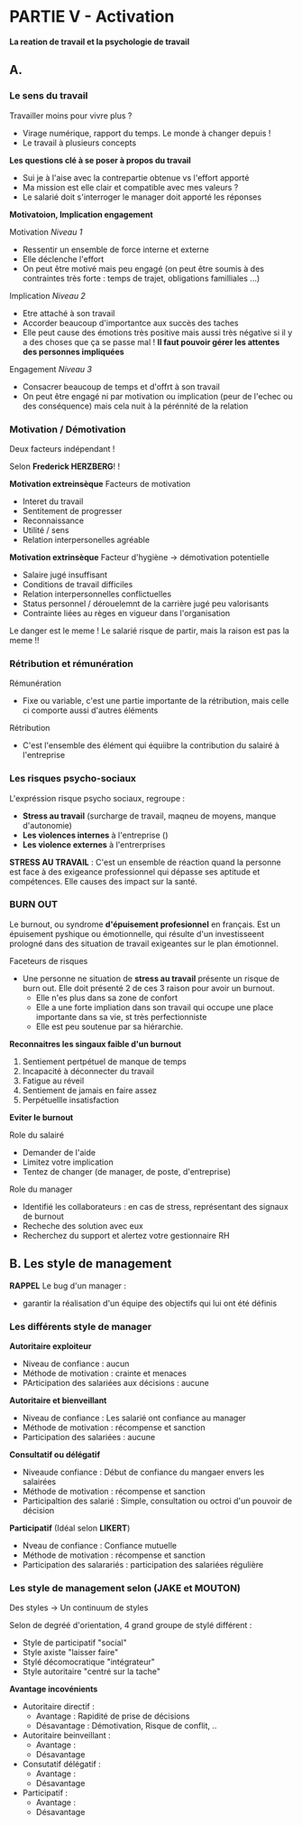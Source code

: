 # PARTIE V - Activation
**La reation de travail et la psychologie de travail**

## A.

### Le sens du travail

Travailler moins pour vivre plus ?
- Virage numérique, rapport du temps. Le monde à changer depuis !
- Le travail à plusieurs concepts

**Les questions clé à se poser à propos du travail**

- Sui je à l'aise avec la contrepartie obtenue vs l'effort apporté
- Ma mission est elle clair et compatible avec mes valeurs ?
- Le salarié doit s'interroger le manager doit apporté les réponses

**Motivatoion, Implication engagement**

Motivation  *Niveau 1*
- Ressentir un ensemble de force interne et externe
- Elle déclenche l'effort
- On peut être motivé mais peu engagé (on peut être soumis à des contraintes très forte : temps de trajet, obligations familliales ...)
  
Implication *Niveau 2*
- Etre attaché à son travail
- Accorder beaucoup d'importantce aux succès des taches
- Elle peut cause des émotions très positive mais aussi très négative si il y a des choses que ça se passe mal ! **Il faut pouvoir gérer les attentes des personnes impliquées**
  
Engagement *Niveau 3*
- Consacrer beaucoup de temps et d'offrt à son travail
- On peut être engagé ni par motivation ou implication (peur de l'echec ou des conséquence) mais cela nuit à la pérénnité de la relation


### Motivation / Démotivation

Deux facteurs indépendant ! 

Selon **Frederick HERZBERG**! !

**Motivation extreinsèque**
Facteurs de motivation 
- Interet du travail
- Sentitement de progresser
- Reconnaissance
- Utilité / sens
- Relation interpersonelles agréable

**Motivation extrinsèque**
Facteur d'hygiène -> démotivation potentielle
- Salaire jugé insuffisant
- Conditions de travail difficiles
- Relation interpersonnelles conflictuelles
- Status personnel / dérouelemnt de la carrière jugé peu valorisants
- Contrainte liées au règes en vigueur dans l'organisation

Le danger est le meme ! Le salarié risque de partir, mais la raison est pas la meme !!


### Rétribution et rémunération

Rémunération
- Fixe ou variable, c'est une partie importante de la rétribution, mais celle ci comporte aussi d'autres éléments

Rétribution
- C'est l'ensemble des élément qui équiibre la contribution du salairé à l'entreprise

### Les risques psycho-sociaux

L'expréssion risque psycho sociaux, regroupe :
- **Stress au travail** (surcharge de travail, maqneu de moyens, manque d'autonomie)
- **Les violences internes** à l'entreprise ()
- **Les violence externes** à l'entrerprises

**STRESS AU  TRAVAIL** :
C'est un ensemble de réaction quand la personne est face à des exigeance professionnel qui dépasse ses aptitude et compétences. Elle causes des impact sur la santé.


### BURN OUT

Le burnout, ou syndrome **d'épuisement profesionnel** en français. Est un épuisement pyshique ou émotionnelle, qui résulte d'un investisseent prologné dans des situation de travail exigeantes sur le plan émotionnel.

Faceteurs de risques
- Une personne ne situation de **stress au travail** présente un risque de burn out. Elle doit présenté 2 de ces 3 raison pour avoir un burnout.
	- Elle n'es plus dans sa zone de confort
	- Elle a une forte impliation dans son travail qui occupe une place importante dans sa vie, st très perfectionniste
	- Elle est peu soutenue par sa hiérarchie.

**Reconnaitres les singaux faible d'un burnout**
1) Sentiement pertpétuel de manque de temps
2) Incapacité à déconnecter du travail
3) Fatigue au réveil
4) Sentiement de jamais en faire assez
5) Perpétuellle insatisfaction

**Eviter le burnout**

Role du salairé
- Demander de l'aide
- Limitez votre implication
- Tentez de changer (de manager, de poste, d'entreprise)

Role du manager
- Identifié les collaborateurs : en cas de stress, représentant des signaux de burnout
- Recheche des solution avec eux
- Recherchez du support et alertez votre gestionnaire RH


## B. Les style de management

**RAPPEL**
Le bug d'un manager :
- garantir la réalisation d'un équipe des objectifs qui lui ont été définis


### Les différents style de manager

**Autoritaire exploiteur**
- Niveau de confiance : aucun
- Méthode de motivation : crainte et menaces
- PArticipation des salariées aux décisions : aucune

**Autoritaire et bienveillant**
- Niveau de confiance : Les salarié ont confiance au manager
- Méthode de motivation : récompense et sanction
- Participation des salariées : aucune

**Consultatif ou délégatif**
- Niveaude confiance : Début de confiance du mangaer envers les salairées
- Méthode de motivation : récompense et sanction
- Participaltion des salarié : Simple, consultation ou octroi d'un pouvoir de décision

**Participatif** (Idéal selon **LIKERT**)
- Nveau de confiance : Confiance mutuelle
- Méthode de motivation : récompense et sanction
- Participation des salarariés : participation des salariées régulière

### Les style de management selon (JAKE et MOUTON)

Des styles -> Un continuum de styles

Selon de degréé d'orientation, 4 grand groupe de stylé différent :
- Style de participatif  "social"
- Style axiste "laisser faire"
- Stylé décomocratique "intégrateur"
- Style autoritaire "centré sur la tache"

**Avantage incovénients**
- Autoritaire directif :
	- Avantage : Rapidité de prise de décisions
	- Désavantage : Démotivation, Risque de conflit, ..
- Autoritaire beinveillant :
	- Avantage : 
	- Désavantage 
- Consutatif délégatif :
	- Avantage : 
	- Désavantage 
- Participatif :
	- Avantage : 
	- Désavantage 